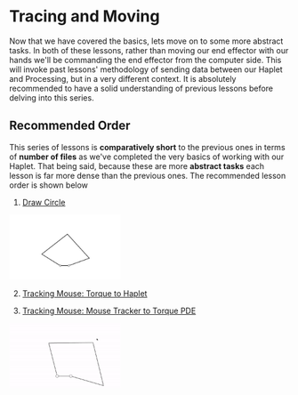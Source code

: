 # Tracing and Moving
Now that we have covered the basics, lets move on to some more abstract tasks. In both of these lessons, rather than moving our end effector with our hands we'll be commanding the end effector from the computer side. This will invoke past lessons' methodology of sending data between our Haplet and Processing, but in a very different context. It is absolutely recommended to have a solid understanding of previous lessons before delving into this series.


## Recommended Order
This series of lessons is __comparatively short__ to the previous ones in terms of __number of files__ as we've completed the very basics of working with our Haplet. That being said, because these are more __abstract tasks__ each lesson is far more dense than the previous ones. The recommended lesson order is shown below

1. [Draw Circle](../04_Tracing%20and%Moving/01_DrawCircle.md)

<img src="Images/Circle.gif" width ="200px">

2. [Tracking Mouse: Torque to Haplet](../04_Tracing%20and%Moving/02_TorqueToHaplet.md)



3. [Tracking Mouse: Mouse Tracker to Torque PDE](../04_Tracing%20and%Moving/03_MouseTrackerToTorque)

<img src="Images/Tracker.gif" width ="200px">
